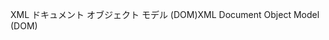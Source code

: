<span data-ttu-id="bcdda-101">XML ドキュメント オブジェクト モデル (DOM)</span><span class="sxs-lookup"><span data-stu-id="bcdda-101">XML Document Object Model (DOM)</span></span>